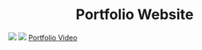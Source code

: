 
<h1 align="center">Portfolio Website</h1>

<img src="https://github.com/Dipalig971/portfolio_web/assets/143181151/ad3110e3-df8b-40a4-a87d-3a73c3317f08">
<img src="https://github.com/Dipalig971/portfolio_web/assets/143181151/8957ab99-6f92-4660-9595-b74c1d1ec2a2">
<a href="https://dipali-gunjal-portfolio.netlify.app/"> Portfolio Video </a>
